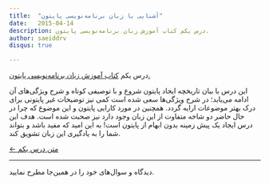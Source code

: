 ```yaml
---
title:  "آشنایی با زبان برنامه‌نویسی پایتون"
date:   2015-04-14
description: درس یکم کتاب آموزش زبان برنامه‌نویسی پایتون.
author: saeiddrv
disqus: true

---
```

درس یکم [کتاب آموزش زبان برنامه‌نویسی پایتون.](https://coderz.ir/python)


این درس با بیان تاریخچه ایجاد پایتون شروع و با توصیفی کوتاه و شرح ویژگی‌های آن ادامه می‌یابد؛ در شرح ویژگی‌ها سعی شده است کمی نیز توضیحات غیر پایتونی برای درک بهتر موضوعات ارایه گردد. همچنین در مورد کارایی پایتون و این موضوع که چرا در حال حاضر دو شاخه متفاوت از این زبان وجود دارد نیز صحبت شده است. هدف این درس ایجاد یک پیش زمینه‌ بدون ابهام از پایتون است! به این امید که مفید باشد و بتواند شما را به یادگیری این زبان تشویق کند.


[← متن درس یکم](https://python.coderz.ir/lessons/l01.html)


---

دیدگاه و سوال‌های خود را در همین‌جا مطرح نمایید.
